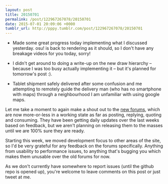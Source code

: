 ```yaml
---
layout: post
title: 20150701
permalink: /post/122967267078/20150701
date: 2015-07-01 20:09:06 +0000
tumblr_url: http://pppy.tumblr.com/post/122967267078/20150701
---
```

- Made some great progress today implementing what I discussed yesterday. osu! is back to rendering as it should, so I don't have any breakage videos for you today, sorry!

- I didn't get around to doing a write-up on the new draw hierarchy – because I was too busy actually implementing it – but it's planned for tomorrow's post :).

- Tablet shipment safely delivered after some confusion and me attempting to remotely guide the delivery man (who has no smartphone with maps) through a neighbourhood I am unfamiliar with using google maps.

Let me take a moment to again make a shout out to the [new forums](http://jizz.ppy.sh/forum), which are now more-or-less in a working state as far as posting, replying, quoting and consuming. They have been getting daily updates over the last weeks based on feedback, but we aren't planning on releasing them to the masses until we are 100% sure they are ready.

Starting this week, we moved development focus to other areas of the site, so I'd be very grateful for any feedback on the forums specifically. Anything from usability to performance issues, to anything that's bugging you which makes them unusable over the old forums for now.

As we don't currently have somewhere to report issues (until the github repo is opened up), you're welcome to leave comments on this post or just tweet at me.